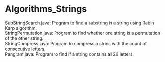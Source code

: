 # Algorithms_Strings

SubStringSearch.java: Program to find a substring in a string using Rabin Karp algorithm.<br />
StringPermutation.java: Program to find whether one string is a permutation of the other string.<br />
StringCompress.java: Program to compress a string with the count of consecutive letters.<br />
Pangram.java: Program to find if a string contains all 26 letters.<br />


